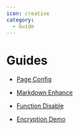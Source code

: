 ```yaml
---
icon: creative
category:
  - Guide
---
```


# Guides

- [Page Config](page.md)

- [Markdown Enhance](markdown.md)

- [Function Disable](disable.md)

- [Encryption Demo](encrypt.md)
